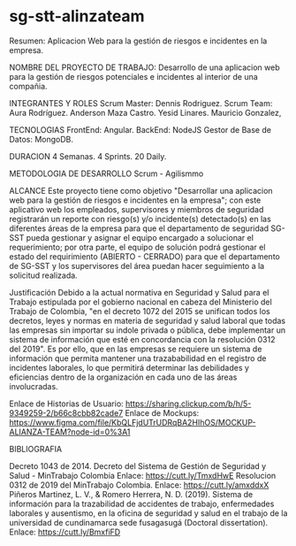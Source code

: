 # sg-stt-alinzateam
Resumen: Aplicacion Web para la gestión de riesgos e incidentes en la empresa.

NOMBRE DEL PROYECTO DE TRABAJO: Desarrollo de una aplicacion web para la gestión de riesgos potenciales e incidentes al interior de una compañia.

INTEGRANTES Y ROLES Scrum Master: Dennis Rodriguez. Scrum Team: Aura Rodríguez. Anderson Maza Castro. Yesid Linares. Mauricio Gonzalez,

TECNOLOGIAS FrontEnd: Angular. BackEnd: NodeJS Gestor de Base de Datos: MongoDB.

DURACION 4 Semanas. 4 Sprints. 20 Daily.

METODOLOGIA DE DESARROLLO Scrum - Agilismmo

ALCANCE Este proyecto tiene como objetivo "Desarrollar una aplicacion web para la gestión de riesgos e incidentes en la empresa"; con este aplicativo web los empleados, supervisores y miembros de seguridad registrarán un reporte con riesgo(s) y/o incidente(s) detectado(s) en las diferentes áreas de la empresa para que el departamento de seguridad SG-SST pueda gestionar y asignar el equipo encargado a solucionar el requerimiento; por otra parte, el equipo de solución podrá gestionar el estado del requirimiento (ABIERTO - CERRADO) para que el departamento de SG-SST y los supervisores del área puedan hacer seguimiento a la solicitud realizada.

Justificación Debido a la actual normativa en Seguridad y Salud para el Trabajo estipulada por el gobierno nacional en cabeza del Ministerio del Trabajo de Colombia, "en el decreto 1072 del 2015 se unifican todos los decretos, leyes y normas en materia de seguridad y salud laboral que todas las empresas sin importar su indole privada o pública, debe implementar un sistema de información que esté en concordancia con la resolución 0312 del 2019". Es por ello, que en las empresas se requiere un sistema de información que permita mantener una trazababilidad en el registro de incidentes laborales, lo que permitirá determinar las debilidades y eficiencias dentro de la organización en cada uno de las áreas involucradas.

Enlace de Historias de Usuario: https://sharing.clickup.com/b/h/5-9349259-2/b66c8cbb82cade7 Enlace de Mockups: https://www.figma.com/file/KbQLFjdUTrUDRqBA2HIhOS/MOCKUP-ALIANZA-TEAM?node-id=0%3A1

BIBLIOGRAFIA

Decreto 1043 de 2014. Decreto del Sistema de Gestión de Seguridad y Salud - MinTrabajo Colombia Enlace: https://cutt.ly/TmxdHwE
Resolucion 0312 de 2019 del MinTrabajo Colombia. Enlace: https://cutt.ly/amxddxX
Piñeros Martinez, L. V., & Romero Herrera, N. D. (2019). Sistema de información para la trazabilidad de accidentes de trabajo, enfermedades laborales y ausentismo, en la oficina de seguridad y salud en el trabajo de la universidad de cundinamarca sede fusagasugá (Doctoral dissertation). Enlace: https://cutt.ly/BmxfiFD
